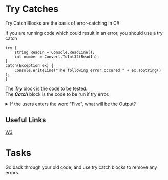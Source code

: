 # Try Catches

Try Catch Blocks are the basis of error-catching in C#


If you are running code which could result in an error, you should use a try catch

```
try {
    string ReadIn = Console.ReadLine();
    int number = Convert.ToInt32(ReadIn);
}
catch(Exception ex) {
    Console.WriteLine("The following error occured " + ex.ToString() );
}
```

The **_Try_** block is the code to be tested. <br>
The **_Catch_** block is the code to be run if try error.

<details>
    <summary>
        If the users enters the word "Five", what will be the Output?
    </summary>
    
    The following error occured System.FormatException

</details>

## Useful Links

[W3](https://www.w3schools.com/cs/cs_exceptions.php)

# Tasks

Go back through your old code, and use try catch blocks to remove any errors.